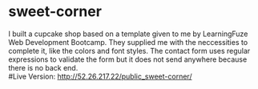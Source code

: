 # sweet-corner
I built a cupcake shop based on a template given to me by LearningFuze Web Development Bootcamp.  They supplied me with the neccessities to complete it, like the colors and font styles.  The contact form uses regular expressions to validate the form but it does not send anywhere because there is no back end.  
#Live Version: http://52.26.217.22/public_sweet-corner/